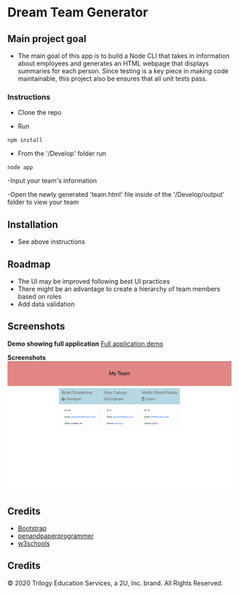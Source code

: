 # Dream Team Generator

## Main project goal

- The main goal of this app is to build a Node CLI that takes in information about employees and generates an HTML webpage that displays summaries for each person. Since testing is a key piece in making code maintainable, this project also be ensures that all unit tests pass.

### Instructions

- Clone the repo

- Run
```
npm install
```

- From the '/Develop' folder run
```
node app
```

-Input your team's information

-Open the newly generated 'team.html' file inside of the '/Develop/output' folder to view your team

## Installation

- See above instructions

## Roadmap

- The UI may be improved following best UI practices
- There might be an advantage to create a hierarchy of team members based on roles
- Add data validation

## Screenshots

**Demo showing full application**
[Full application demo](https://drive.google.com/file/d/110OOYFfkihm_vGq8pIaB5vzrsd1gU2eQ/view)

**Screenshots**
![team.html](./assets/screenshots/main.png 'test.html')

## Credits

- [Bootstrap](https://getbootstrap.com/)
- [penandpaperprogrammer](http://www.penandpaperprogrammer.com/blog/2018/12/16/repeating-questions-with-inquirerjs)
- [w3schools](https://www.w3schools.com/)

## Credits

© 2020 Trilogy Education Services, a 2U, Inc. brand. All Rights Reserved.
